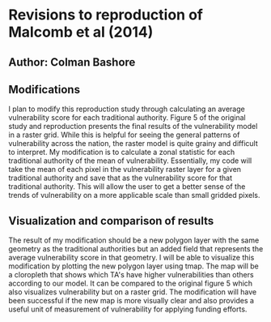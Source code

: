 # Revisions to reproduction of Malcomb et al (2014)

## Author: Colman Bashore


## Modifications
I plan to modify this reproduction study through calculating an average vulnerability score for each traditional authority.
Figure 5 of the original study and reproduction presents the final results of the vulnerability model in a raster grid. 
While this is helpful for seeing the general patterns of vulnerability across the nation, the raster model is quite grainy and difficult to interpret. 
My modification is to calculate a zonal statistic for each traditional authority of the mean of vulnerability. 
Essentially, my code will take the mean of each pixel in the vulnerability raster layer for a given traditional authority and save that as the vulnerability score for that traditional authority. 
This will allow the user to get a better sense of the trends of vulnerability on a more applicable scale than small gridded pixels. 

## Visualization and comparison of results

The result of my modification should be a new polygon layer with the same geometry as the traditional authorities but an added field that represents the average vulnerability score in that geometry. 
I will be able to visualize this modification by plotting the new polygon layer using tmap. 
The map will be a cloropleth that shows which TA's have higher vulnerabilities than others according to our model.
It can be compared to the original figure 5 which also visualizes vulnerability but on a raster grid. 
The modification will have been successful if the new map is more visually clear and also provides a useful unit of measurement of vulnerability for applying funding efforts. 



